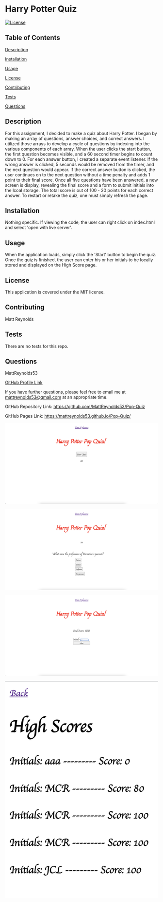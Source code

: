 # Harry Potter Quiz
[![License](https://img.shields.io/badge/License-MIT-blue.svg)](https://opensource.org/licenses/MIT)

## Table of Contents
<a href="#description">Description</a>

<a href="#installation">Installation</a>

<a href="#usage">Usage</a>

<a href="#license">License</a>

<a href="#contributing">Contributing</a>

<a href="#tests">Tests</a>

<a href="#questions">Questions</a>

<div id="description"></div>

## Description
For this assignment, I decided to make a quiz about Harry Potter. I began by making an array of questions, answer choices, and correct answers. I utilized those arrays to develop a cycle of questions by indexing into the various components of each array. When the user clicks the start button, the first question becomes visible, and a 60 second timer begins to count down to 0. For each answer button, I created a separate event listener. If the wrong answer is clicked, 5 seconds would be removed from the timer, and the next question would appear. If the correct answer button is clicked, the user continues on to the next question without a time penalty and adds 1 point to their final score. Once all five questions have been answered, a new screen is display, revealing the final score and a form to submit initials into the lcoal storage. The total score is out of 100 - 20 points for each correct answer. To restart or retake the quiz, one must simply refresh the page.

<div id="installation"></div>

## Installation
Nothing specific. If viewing the code, the user can right click on index.html and select 'open with live server'.

<div id="usage"></div>

## Usage
When the application loads, simply click the 'Start' button to begin the quiz. Once the quiz is finished, the user can enter his or her initials to be locally stored and displayed on the High Score page.

<div id="license"></div>

## License
This application is covered under the MIT license.

<div id="contributing"></div>

## Contributing
Matt Reynolds

<div id="tests"></div>

## Tests
There are no tests for this repo.

<div id="questions"></div>

## Questions
MattReynolds53

<a href="https://github.com/MattReynolds53">GitHub Profile Link</a>


If you have further questions, please feel free to email me at mattreynolds53@gmail.com at an appropriate time.



GitHub Repository Link: https://github.com/MattReynolds53/Pop-Quiz

GitHub Pages Link: https://mattreynolds53.github.io/Pop-Quiz/

![](./Assets/Screenshots/CQHome.png)

![](./Assets/Screenshots/CQQuiz.png)

![](./Assets/Screenshots/CQInitials.png)

![](./Assets/Screenshots/CQHighScore.png)